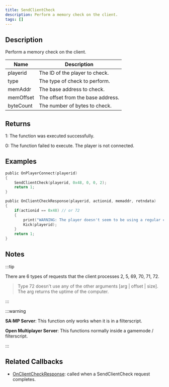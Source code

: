 ```yaml
---
title: SendClientCheck
description: Perform a memory check on the client.
tags: []
---
```


## Description

Perform a memory check on the client.

| Name            | Description                          |
| --------------- | ------------------------------------ |
| playerid        | The ID of the player to check.       |
| type            | The type of check to perform.        |
| memAddr         | The base address to check.           |
| memOffset       | The offset from the base address.    |
| byteCount       | The number of bytes to check.        |

## Returns

1: The function was executed successfully.

0: The function failed to execute. The player is not connected.

## Examples

```c
public OnPlayerConnect(playerid)
{
    SendClientCheck(playerid, 0x48, 0, 0, 2);
    return 1;
}

public OnClientCheckResponse(playerid, actionid, memaddr, retndata)
{
    if(actionid == 0x48) // or 72
    {
        print("WARNING: The player doesn't seem to be using a regular computer!");
        Kick(playerid);
    }
    return 1;
}
```

## Notes

:::tip

There are 6 types of requests that the client processes  2, 5, 69, 70, 71, 72.
> Type 72 doesn't use any of the other arguments [arg | offset | size]. The arg returns the uptime of the computer.

:::

:::warning

**SA:MP Server**: This function only works when it is in a filterscript.

**Open Multiplayer Server**: This functions normally inside a gamemode / filterscript. 

:::

## Related Callbacks

- [OnClientCheckResponse](../callbacks/OnClientCheckResponse): called when a SendClientCheck request completes.
